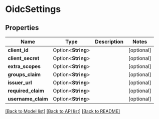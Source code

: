 # OidcSettings

## Properties

Name | Type | Description | Notes
------------ | ------------- | ------------- | -------------
**client_id** | Option<**String**> |  | [optional]
**client_secret** | Option<**String**> |  | [optional]
**extra_scopes** | Option<**String**> |  | [optional]
**groups_claim** | Option<**String**> |  | [optional]
**issuer_url** | Option<**String**> |  | [optional]
**required_claim** | Option<**String**> |  | [optional]
**username_claim** | Option<**String**> |  | [optional]

[[Back to Model list]](../README.md#documentation-for-models) [[Back to API list]](../README.md#documentation-for-api-endpoints) [[Back to README]](../README.md)


